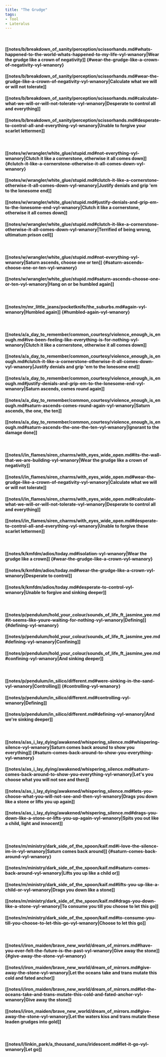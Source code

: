 ```yaml
---
title: "The Grudge"
tags:
- Tool
- Lateralus
---
```

&nbsp;
#### [[notes/b/breakdown_of_sanity/perception/scissorhands.md#whats-happened-to-the-world-whats-happened-to-my-life-vyl-wnanory|Wear the grudge like a crown of negativity]] {#wear-the-grudge-like-a-crown-of-negativity-vyl-wnanory}
#### [[notes/b/breakdown_of_sanity/perception/scissorhands.md#wear-the-grudge-like-a-crown-of-negativity-vyl-wnanory|Calculate what we will or will not tolerate]]
#### [[notes/b/breakdown_of_sanity/perception/scissorhands.md#calculate-what-we-will-or-will-not-tolerate-vyl-wnanory|Desperate to control all and everything]]
#### [[notes/b/breakdown_of_sanity/perception/scissorhands.md#desperate-to-control-all-and-everything-vyl-wnanory|Unable to forgive your scarlet lettermen]]
&nbsp;
#### [[notes/w/wrangler/white_glue/stupid.md#not-everything-vyl-wnanory|Clutch it like a cornerstone, otherwise it all comes down]] {#clutch-it-like-a-cornerstone-otherwise-it-all-comes-down-vyl-wnanory}
#### [[notes/w/wrangler/white_glue/stupid.md#clutch-it-like-a-cornerstone-otherwise-it-all-comes-down-vyl-wnanory|Justify denials and grip 'em to the lonesome end]]
#### [[notes/w/wrangler/white_glue/stupid.md#justify-denials-and-grip-em-to-the-lonesome-end-vyl-wnanory|Clutch it like a cornerstone, otherwise it all comes down]]
#### [[notes/w/wrangler/white_glue/stupid.md#clutch-it-like-a-cornerstone-otherwise-it-all-comes-down-vyl-wnanory|Terrified of being wrong, ultimatum prison cell]]
&nbsp;
#### [[notes/w/wrangler/white_glue/stupid.md#not-everything-vyl-wnanory|Saturn ascends, choose one or ten]] {#saturn-ascends-choose-one-or-ten-vyl-wnanory}
#### [[notes/w/wrangler/white_glue/stupid.md#saturn-ascends-choose-one-or-ten-vyl-wnanory|Hang on or be humbled again]]
&nbsp;
#### [[notes/m/mr_little_jeans/pocketknife/the_suburbs.md#again-vyl-wnanory|Humbled again]] {#humbled-again-vyl-wnanory}
&nbsp;
#### [[notes/a/a_day_to_remember/common_courtesy/violence_enough_is_enough.md#ive-been-feeling-like-everything-is-for-nothing-vyl-wnanory|Clutch it like a cornerstone, otherwise it all comes down]]
#### [[notes/a/a_day_to_remember/common_courtesy/violence_enough_is_enough.md#clutch-it-like-a-cornerstone-otherwise-it-all-comes-down-vyl-wnanory|Justify denials and grip 'em to the lonesome end]]
#### [[notes/a/a_day_to_remember/common_courtesy/violence_enough_is_enough.md#justify-denials-and-grip-em-to-the-lonesome-end-vyl-wnanory|Saturn ascends, comes round again]]
#### [[notes/a/a_day_to_remember/common_courtesy/violence_enough_is_enough.md#saturn-ascends-comes-round-again-vyl-wnanory|Saturn ascends, the one, the ten]]
#### [[notes/a/a_day_to_remember/common_courtesy/violence_enough_is_enough.md#saturn-ascends-the-one-the-ten-vyl-wnanory|Ignorant to the damage done]]
&nbsp;
#### [[notes/i/in_flames/siren_charms/with_eyes_wide_open.md#its-the-wall-that-we-are-building-vyl-wnanory|Wear the grudge like a crown of negativity]]
#### [[notes/i/in_flames/siren_charms/with_eyes_wide_open.md#wear-the-grudge-like-a-crown-of-negativity-vyl-wnanory|Calculate what we will or will not tolerate]]
#### [[notes/i/in_flames/siren_charms/with_eyes_wide_open.md#calculate-what-we-will-or-will-not-tolerate-vyl-wnanory|Desperate to control all and everything]]
#### [[notes/i/in_flames/siren_charms/with_eyes_wide_open.md#desperate-to-control-all-and-everything-vyl-wnanory|Unable to forgive these scarlet lettermen]]
&nbsp;
#### [[notes/k/kmfdm/adios/today.md#isolation-vyl-wnanory|Wear the grudge like a crown]] {#wear-the-grudge-like-a-crown-vyl-wnanory}
#### [[notes/k/kmfdm/adios/today.md#wear-the-grudge-like-a-crown-vyl-wnanory|Desperate to control]]
#### [[notes/k/kmfdm/adios/today.md#desperate-to-control-vyl-wnanory|Unable to forgive and sinking deeper]]
&nbsp;
#### [[notes/p/pendulum/hold_your_colour/sounds_of_life_ft_jasmine_yee.md#it-seems-like-youre-waiting-for-nothing-vyl-wnanory|Defining]] {#defining-vyl-wnanory}
#### [[notes/p/pendulum/hold_your_colour/sounds_of_life_ft_jasmine_yee.md#defining-vyl-wnanory|Confining]]
#### [[notes/p/pendulum/hold_your_colour/sounds_of_life_ft_jasmine_yee.md#confining-vyl-wnanory|And sinking deeper]]
&nbsp;
#### [[notes/p/pendulum/in_silico/different.md#were-sinking-in-the-sand-vyl-wnanory|Controlling]] {#controlling-vyl-wnanory}
#### [[notes/p/pendulum/in_silico/different.md#controlling-vyl-wnanory|Defining]]
#### [[notes/p/pendulum/in_silico/different.md#defining-vyl-wnanory|And we're sinking deeper]]
&nbsp;
#### [[notes/a/as_i_lay_dying/awakened/whispering_silence.md#whispering-silence-vyl-wnanory|Saturn comes back around to show you everything]] {#saturn-comes-back-around-to-show-you-everything-vyl-wnanory}
#### [[notes/a/as_i_lay_dying/awakened/whispering_silence.md#saturn-comes-back-around-to-show-you-everything-vyl-wnanory|Let's you choose what you will not see and then]]
#### [[notes/a/as_i_lay_dying/awakened/whispering_silence.md#lets-you-choose-what-you-will-not-see-and-then-vyl-wnanory|Drags you down like a stone or lifts you up again]]
#### [[notes/a/as_i_lay_dying/awakened/whispering_silence.md#drags-you-down-like-a-stone-or-lifts-you-up-again-vyl-wnanory|Spits you out like a child, light and innocent]]
&nbsp;
#### [[notes/m/ministry/dark_side_of_the_spoon/kaif.md#i-love-the-silence-im-in-vyl-wnanory|Saturn comes back around]] {#saturn-comes-back-around-vyl-wnanory}
#### [[notes/m/ministry/dark_side_of_the_spoon/kaif.md#saturn-comes-back-around-vyl-wnanory|Lifts you up like a child or]]
#### [[notes/m/ministry/dark_side_of_the_spoon/kaif.md#lifts-you-up-like-a-child-or-vyl-wnanory|Drags you down like a stone]]
#### [[notes/m/ministry/dark_side_of_the_spoon/kaif.md#drags-you-down-like-a-stone-vyl-wnanory|To consume you till you choose to let this go]]
#### [[notes/m/ministry/dark_side_of_the_spoon/kaif.md#to-consume-you-till-you-choose-to-let-this-go-vyl-wnanory|Choose to let this go]]
&nbsp;
#### [[notes/i/iron_maiden/brave_new_world/dream_of_mirrors.md#have-you-ever-felt-the-future-is-the-past-vyl-wnanory|Give away the stone]] {#give-away-the-stone-vyl-wnanory}
#### [[notes/i/iron_maiden/brave_new_world/dream_of_mirrors.md#give-away-the-stone-vyl-wnanory|Let the oceans take and trans mutate this cold and fated anchor]]
#### [[notes/i/iron_maiden/brave_new_world/dream_of_mirrors.md#let-the-oceans-take-and-trans-mutate-this-cold-and-fated-anchor-vyl-wnanory|Give away the stone]]
#### [[notes/i/iron_maiden/brave_new_world/dream_of_mirrors.md#give-away-the-stone-vyl-wnanory|Let the waters kiss and trans mutate these leaden grudges into gold]]
&nbsp;
#### [[notes/l/linkin_park/a_thousand_suns/iridescent.md#let-it-go-vyl-wnanory|Let go]]
